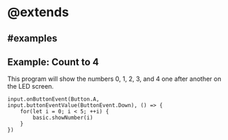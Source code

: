 # @extends

## #examples

## Example: Count to 4

This program will show the numbers 0, 1, 2, 3, and 4 one after another on the LED screen.

```blocks
input.onButtonEvent(Button.A, input.buttonEventValue(ButtonEvent.Down), () => {
    for(let i = 0; i < 5; ++i) {
        basic.showNumber(i)
    }
})
```
